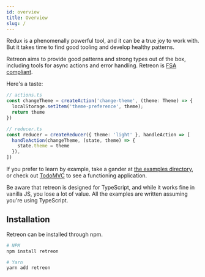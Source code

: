 ```yaml
---
id: overview
title: Overview
slug: /
---
```


Redux is a phenomenally powerful tool, and it can be a true joy to work with. But it takes time to find good tooling and develop healthy patterns.

Retreon aims to provide good patterns and strong types out of the box, including tools for async actions and error handling. Retreon is [FSA compliant](https://github.com/redux-utilities/flux-standard-action#readme).

Here's a taste:

```ts
// actions.ts
const changeTheme = createAction('change-theme', (theme: Theme) => {
  localStorage.setItem('theme-preference', theme);
  return theme
})
```

```ts
// reducer.ts
const reducer = createReducer({ theme: 'light' }, handleAction => [
  handleAction(changeTheme, (state, theme) => {
    state.theme = theme
  }),
])
```

If you prefer to learn by example, take a gander at [the examples directory](https://github.com/retreon/retreon/tree/master/examples), or check out [TodoMVC](https://github.com/retreon/todomvc/) to see a functioning application.

Be aware that retreon is designed for TypeScript, and while it works fine in vanilla JS, you lose a lot of value. All the examples are written assuming you're using TypeScript.

## Installation
Retreon can be installed through npm.

```bash
# NPM
npm install retreon

# Yarn
yarn add retreon
```
